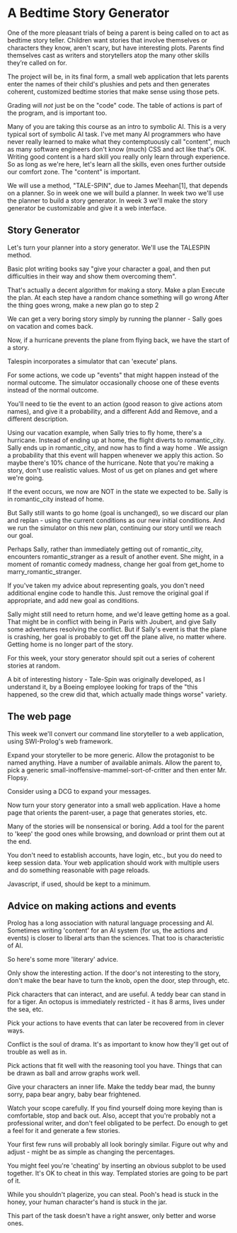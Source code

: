# A Bedtime Story Generator
One of the more pleasant trials of being a parent is being called on to act as bedtime story teller. Children want stories that involve themselves or characters they know, aren't scary, but have interesting plots. Parents find themselves cast as writers and storytellers atop the many other skills they’re called on for.

The project will be, in its final form, a small web application that lets parents enter the names of their child's plushies and pets and then generates coherent, customized bedtime stories that make sense using those pets.

Grading will *not* just be on the "code" code. The table of actions is part of the program, and is important too.

Many of you are taking this course as an intro to symbolic AI. This is a very typical sort of symbolic AI task. I've met many AI programmers who have never really learned to make what they contemptuously call "content", much as many software engineers don't know (much) CSS and act like that's OK. Writing good content is a hard skill you really only learn through experience. So as long as we're here, let's learn all the skills, even ones further outside our comfort zone. The "content" is important.

We will use a method, "TALE-SPIN", due to James Meehan[1], that depends on a planner. So in week one we will build a planner. In week two we'll use the planner to build a story generator. In week 3 we'll make the story generator be customizable and give it a web interface.

## Story Generator
Let's turn your planner into a story generator. We'll use the TALESPIN method.

Basic plot writing books say "give your character a goal, and then put difficulties in their way and show them overcoming them".

That's actually a decent algorithm for making a story.
Make a plan
Execute the plan. At each step have a random chance something will go wrong
After the thing goes wrong, make a new plan
go to step 2

We can get a very boring story simply by running the planner - Sally goes on vacation and comes back.

Now, if a hurricane prevents the plane from flying back, we have the start of a story.

Talespin incorporates a simulator that can 'execute' plans.

For some actions, we code up "events" that might happen instead of the normal outcome. The simulator occasionally choose one of these events instead of the normal outcome.

You'll need to tie the event to an action (good reason to give actions atom names), and give it a probability, and a different Add and Remove, and a different description.

Using our vacation example, when Sally tries to fly home, there's a hurricane. Instead of ending up at home, the flight diverts to romantic_city. Sally ends up in romantic_city, and now has to find a way home
.
We assign a probability that this event will happen whenever we apply this action. So maybe there's 10% chance of the hurricane. Note that you're making a story, don't use realistic values. Most of us get on planes and get where we're going.

If the event occurs, we now are NOT in the state we expected to be. Sally is in romantic_city instead of home.

But Sally still wants to go home (goal is unchanged), so we discard our plan and replan - using the current conditions as our new initial conditions.
And we run the simulator on this new plan, continuing our story until we reach our goal.

Perhaps Sally, rather than immediately getting out of romantic_city, encounters romantic_stranger as a result of another event. She might, in a moment of romantic comedy madness, change her goal from get_home to marry_romantic_stranger.

If you've taken my advice about representing goals, you don't need additional engine code to handle this.  Just remove the original goal if appropriate, and add new goal as conditions.

Sally might still need to return home, and we'd leave getting home as a goal. That might be in conflict with being in Paris with Joubert, and give Sally some adventures resolving the conflict. But if Sally's event is that the plane is crashing, her goal is probably to get off the plane alive, no matter where. Getting home is no longer part of the story.

For this week, your story generator should spit out a series of coherent stories at random.

A bit of interesting history - Tale-Spin was originally developed, as I understand it, by a Boeing employee looking for traps of the "this happened, so the crew did that, which actually made things worse" variety.

## The web page
This week we'll convert our command line storyteller to a web application, using SWI-Prolog's web framework.

Expand your storyteller to be more generic. Allow the protagonist to be named anything. Have a number of available animals. Allow the parent to, pick a generic small-inoffensive-mammel-sort-of-critter and then enter Mr. Flopsy.

Consider using a DCG to expand your messages.

Now turn your story generator into a small web application. Have a home page that orients the parent-user, a page that generates stories, etc.

Many of the stories will be nonsensical or boring. Add a tool for the parent to 'keep' the good ones while browsing, and download or print them out at the end.

You don't need to establish accounts, have login, etc., but you do need to keep session data. Your web application should work with multiple users and do something reasonable with page reloads.

Javascript, if used, should be kept to a minimum.

## Advice on making actions and events
Prolog has a long association with natural language processing and AI. Sometimes writing 'content' for an AI system (for us, the actions and events) is closer to liberal arts than the sciences. That too is characteristic of AI.

So here's some more 'literary' advice.

Only show the interesting action. If the door's not interesting to the story, don't make the bear have to turn the knob, open the door, step through, etc.

Pick characters that can interact, and are useful. A teddy bear can stand in for a tiger. An octopus is immediately restricted - it has 8 arms, lives under the sea, etc.

Pick your actions to have events that can later be recovered from in clever ways.

Conflict is the soul of drama. It's as important to know how they'll get out of trouble as well as in.

Pick actions that fit well with the reasoning tool you have. Things that can be drawn as ball and arrow graphs work well.

Give your characters an inner life. Make the teddy bear mad, the bunny sorry, papa bear angry, baby bear frightened.

Watch your scope carefully.  If you find yourself doing more keying than is comfortable, stop and back out. Also, accept that you're probably not a professional writer, and don't feel obligated to be perfect. Do enough to get a feel for it and generate a few stories.

Your first few runs will probably all look boringly similar. Figure out why and adjust - might be as simple as changing the percentages.

You might feel you're 'cheating' by inserting an obvious subplot to be used together. It's OK to cheat in this way. Templated stories are going to be part of it.

While you shouldn't plagerize, you can steal. Pooh's head is stuck in the honey, your human character's hand is stuck in the jar.

This part of the task doesn't have a right answer, only better and worse ones.
